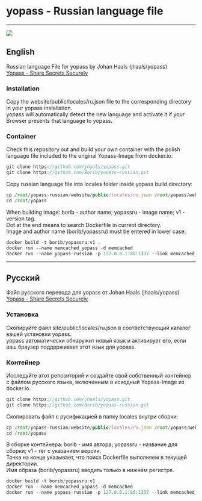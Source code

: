# yopass - Russian language file
<hr style="border-width: 3px;">
<image src="https://github.com/Borib/yopass-russian/assets/20231743/6c449e90-937c-419f-9015-2083f19f461d">

## English
Russian language File for yopass by Johan Haals (jhaals/yopass)<br>
<a href="https://github.com/jhaals/yopass">Yopass - Share Secrets Securely</a>

### Installation
Copy the website/public/locales/ru.json file to the corresponding directory in your yopass installation.<br>
yopass will automatically detect the new language and activate it if your Browser presents that language to yopass.

### Container
Check this repository out and build your own container with the polish language file included to the original Yopass-Image from docker.io.
```javascript copy
git clone https://github.com/jhaals/yopass.git
git clone https://github.com/Borib/yopass-russian.git
```
Copy russian language file into locales folder inside yopass build directory:
```javascript copy
cp /root/yopass-russian/website/public/locales/ru.json /root/yopass/website/public/locales/
cd /root/yopass
```
When building image: borib - author name; yopassru - image name; v1 - version tag.<br>
Dot at the end means to search Dockerfile in current directory.<br>
Image and author name (borib/yopassru) must be entered in lower case.
```javascript copy
docker build -t borib/yopassru:v1 .
docker run --name memcached_yopass -d memcached
docker run --name yopass-russian -p 127.0.0.1:80:1337 --link memcached_yopass:memcached -d borib/yopassru:v1 --memcached=memcached:11211
```
<hr style="border-width: 3px;">

## Русский
Файл русского перевода для yopass от Johan Haals (jhaals/yopass)<br>
<a href="https://github.com/jhaals/yopass">Yopass - Share Secrets Securely</a>

### Установка
Скопируйте файл site/public/locales/ru.json в соответствующий каталог вашей установки yopass.<br>
yopass автоматически обнаружит новый язык и активирует его, если ваш браузер поддерживает этот язык для yopass.

### Контейнер
Исследуйте этот репозиторий и создайте свой собственный контейнер с файлом русского языка, включенным в исходный Yopass-Image из docker.io.
```javascript copy
git clone https://github.com/jhaals/yopass.git
git clone https://github.com/Borib/yopass-russian.git
```
Cкопировать файл с русификацией в папку locales внутри сборки:
```javascript copy
cp /root/yopass-russian/website/public/locales/ru.json /root/yopass/website/public/locales/
cd /root/yopass
```
В сборке контейнера: borib - имя автора; yopassru - название для сборки; v1 - тег с указанием версии.<br>
Точка на конце указывает, что поиск Dockerfile выполняем в текущей директории.<br>
Имя образа (borib/yopassru) вводить только в нижнем регистре.
```javascript copy
docker build -t borib/yopassru:v1 .
docker run --name memcached_yopass -d memcached
docker run --name yopass-russian -p 127.0.0.1:80:1337 --link memcached_yopass:memcached -d borib/yopassru:v1 --memcached=memcached:11211
```
